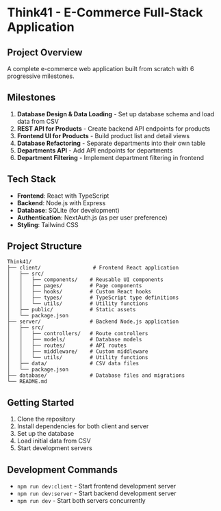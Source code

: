 # Think41 - E-Commerce Full-Stack Application

## Project Overview
A complete e-commerce web application built from scratch with 6 progressive milestones.

## Milestones
1. **Database Design & Data Loading** - Set up database schema and load data from CSV
2. **REST API for Products** - Create backend API endpoints for products
3. **Frontend UI for Products** - Build product list and detail views
4. **Database Refactoring** - Separate departments into their own table
5. **Departments API** - Add API endpoints for departments
6. **Department Filtering** - Implement department filtering in frontend

## Tech Stack
- **Frontend**: React with TypeScript
- **Backend**: Node.js with Express
- **Database**: SQLite (for development)
- **Authentication**: NextAuth.js (as per user preference)
- **Styling**: Tailwind CSS

## Project Structure
```
Think41/
├── client/                 # Frontend React application
│   ├── src/
│   │   ├── components/    # Reusable UI components
│   │   ├── pages/         # Page components
│   │   ├── hooks/         # Custom React hooks
│   │   ├── types/         # TypeScript type definitions
│   │   └── utils/         # Utility functions
│   ├── public/            # Static assets
│   └── package.json
├── server/                # Backend Node.js application
│   ├── src/
│   │   ├── controllers/   # Route controllers
│   │   ├── models/        # Database models
│   │   ├── routes/        # API routes
│   │   ├── middleware/    # Custom middleware
│   │   └── utils/         # Utility functions
│   ├── data/              # CSV data files
│   └── package.json
├── database/              # Database files and migrations
└── README.md
```

## Getting Started
1. Clone the repository
2. Install dependencies for both client and server
3. Set up the database
4. Load initial data from CSV
5. Start development servers

## Development Commands
- `npm run dev:client` - Start frontend development server
- `npm run dev:server` - Start backend development server
- `npm run dev` - Start both servers concurrently
